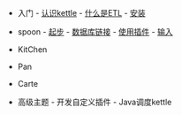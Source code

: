   - 入门
    - [认识kettle](/home)
    - [什么是ETL](/etl)
    - [安装](/use)
    
   - spoon
    - [起步](/spoon/start)
    - [数据库链接](/spoon/db-conect)
    - [使用插件](/spoon/plugins.md)
    - [输入](/spoon/input.md)
    
   - KitChen
   - Pan
   - Carte
   - 高级主题
    - 开发自定义插件
    - Java调度kettle